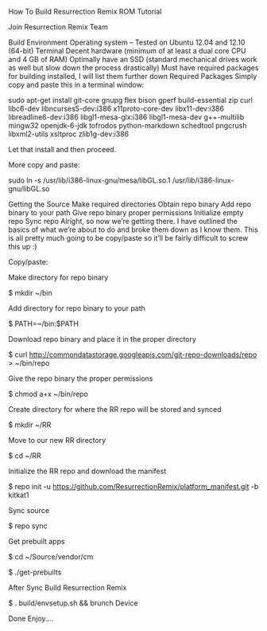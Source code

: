 How To Build Resurrection Remix ROM Tutorial

Join Resurrection Remix Team

Build Environment Operating system – Tested on Ubuntu 12.04 and 12.10 (64-bit) Terminal Decent hardware (minimum of at least a dual core CPU and 4 GB of RAM) Optimally have an SSD (standard mechanical drives work as well but slow down the process drastically) Must have required packages for building installed, I will list them further down Required Packages Simply copy and paste this in a terminal window:

sudo apt-get install git-core gnupg flex bison gperf build-essential zip curl libc6-dev libncurses5-dev:i386 x11proto-core-dev libx11-dev:i386 libreadline6-dev:i386 libgl1-mesa-glx:i386 libgl1-mesa-dev g++-multilib mingw32 openjdk-6-jdk tofrodos python-markdown schedtool pngcrush libxml2-utils xsltproc zlib1g-dev:i386

Let that install and then proceed.

More copy and paste:

sudo ln -s /usr/lib/i386-linux-gnu/mesa/libGL.so.1 /usr/lib/i386-linux-gnu/libGL.so

Getting the Source Make required directories Obtain repo binary Add repo binary to your path Give repo binary proper permissions Initialize empty repo Sync repo Alright, so now we’re getting there. I have outlined the basics of what we’re about to do and broke them down as I know them. This is all pretty much going to be copy/paste so it’ll be fairly difficult to screw this up :)

Copy/paste:

Make directory for repo binary

$ mkdir ~/bin

Add directory for repo binary to your path

$ PATH=~/bin:$PATH

Download repo binary and place it in the proper directory

$ curl http://commondatastorage.googleapis.com/git-repo-downloads/repo > ~/bin/repo

Give the repo binary the proper permissions

$ chmod a+x ~/bin/repo

Create directory for where the RR repo will be stored and synced

$ mkdir ~/RR

Move to our new RR directory

$ cd ~/RR

Initialize the RR repo and download the manifest

$ repo init -u https://github.com/ResurrectionRemix/platform_manifest.git -b kitkat1

Sync source

$ repo sync

Get prebuilt apps

$ cd ~/Source/vendor/cm

$ ./get-prebuilts

After Sync Build Resurrection Remix

$ . build/envsetup.sh && brunch Device

Done Enjoy....
